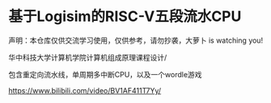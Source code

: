 # 基于Logisim的RISC-V五段流水CPU

声明：本仓库仅供交流学习使用，仅供参考，请勿抄袭，大萝卜 is watching you!

华中科技大学计算机学院计算机组成原理课程设计/

包含重定向流水线，单周期多中断CPU，以及一个wordle游戏

https://www.bilibili.com/video/BV1AF411T7Yy/